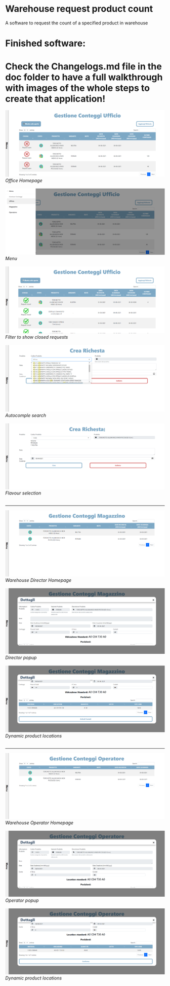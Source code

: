 # Warehouse request product count

A software to request the count of a specified product in warehouse


# Finished software:
# Check the Changelogs.md file in the doc folder to have a full walkthrough with images of the whole steps to create that application! 

![Office Homepage](doc/changelog_images/15_1_1.png)<br/>
_Office Homepage_<br/><br/>
![Menu](doc/changelog_images/15_1_2.png)<br/>
_Menu_<br/><br/>
![Filter to show closed requests](doc/changelog_images/15_1_3.png)<br/>
_Filter to show closed requests_<br/><br/>
![Autocomple search](doc/changelog_images/15_1_4.png)<br/>
_Autocomple search_<br/><br/>
![Flavour selection](doc/changelog_images/15_1_5.png)<br/>
_Flavour selection_<br/><br/>

---

![Warehouse Director Homepage](doc/changelog_images/15_2_1.png)<br/>
_Warehouse Director Homepage_<br/><br/>
![Director popup](doc/changelog_images/15_2_2.png)<br/>
_Director popup_<br/><br/>
![Dynamic product locations](doc/changelog_images/15_2_3.png)<br/>
_Dynamic product locations_<br/><br/>

---

![Warehouse Operator Homepage](doc/changelog_images/15_3_1.png)<br/>
_Warehouse Operator Homepage_<br/><br/>
![Operator popup](doc/changelog_images/15_3_2.png)<br/>
_Operator popup_<br/><br/>
![Dynamic product locations](doc/changelog_images/15_3_3.png)<br/>
_Dynamic product locations_<br/><br/>

